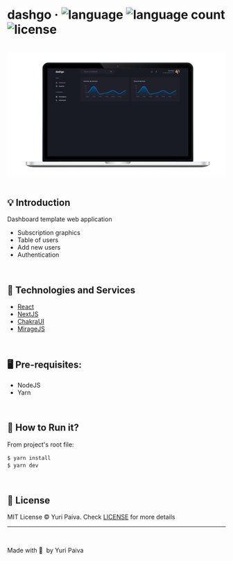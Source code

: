 # dashgo &middot; ![language](https://img.shields.io/github/languages/top/yuriqpaiva/dtmoney?color=blueviolet) ![language count](https://img.shields.io/github/languages/count/yuriqpaiva/ignews?color=blueviolet) ![license](https://img.shields.io/github/license/yuriqpaiva/dtmoney?color=red)

<br/>

<div align="center">
  <img align="center" src="./public/app.png" />
</div>

<br>

## 💡 Introduction

Dashboard template web application

- Subscription graphics
- Table of users
- Add new users
- Authentication

<br>

## 🧪 Technologies and Services

- [React](https://reactjs.org)
- [NextJS](https://nextjs.org/)
- [ChakraUI](https://chakra-ui.com/)
- [MirageJS](https://miragejs.com/)

<br />

## 🖥 Pre-requisites:

- NodeJS
- Yarn

<br/>

## 🚀 How to Run it?

From project's root file:

```sh
$ yarn install
$ yarn dev
```

<br>

## 📝 License

MIT License © Yuri Paiva. Check [LICENSE](LICENSE) for more details

---

<br>

Made with 💜 &nbsp;by Yuri Paiva
